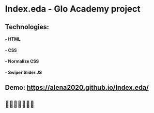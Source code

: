 # Index.eda - Glo Academy project

## Technologies:

#### - HTML

#### - CSS

#### - Normalize CSS

#### - Swiper Slider JS

## Demo: https://alena2020.github.io/Index.eda/

## 🍱🥗🍰🍗🥞🍕🥘

